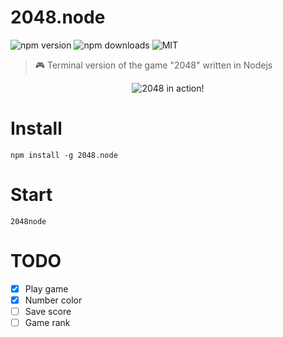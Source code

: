 # 2048.node

![npm version](https://img.shields.io/npm/v/2048.node.svg)
![npm downloads](https://img.shields.io/npm/dt/2048.node.svg)
![MIT](https://img.shields.io/badge/license-MIT-blue.svg)


> 🎮 Terminal version of the game "2048" written in Nodejs

<p align="center">
    <img align="center" alt="2048 in action!" src="assets/demo.gif"></img>
</p>

# Install 

```
npm install -g 2048.node
```

# Start

```
2048node
```

# TODO

- [x] Play game
- [x] Number color
- [ ] Save score
- [ ] Game rank